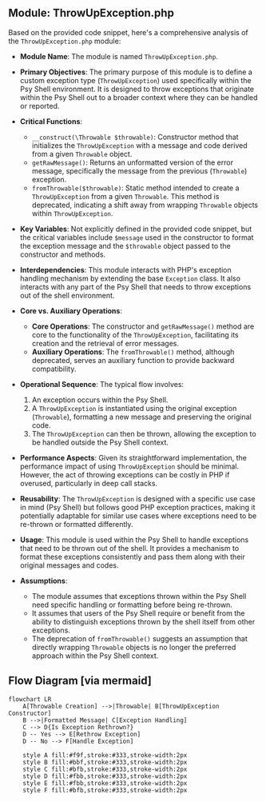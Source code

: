 ## Module: ThrowUpException.php
Based on the provided code snippet, here's a comprehensive analysis of the `ThrowUpException.php` module:

- **Module Name**: The module is named `ThrowUpException.php`.

- **Primary Objectives**: The primary purpose of this module is to define a custom exception type (`ThrowUpException`) used specifically within the Psy Shell environment. It is designed to throw exceptions that originate within the Psy Shell out to a broader context where they can be handled or reported.

- **Critical Functions**:
    - `__construct(\Throwable $throwable)`: Constructor method that initializes the `ThrowUpException` with a message and code derived from a given `Throwable` object.
    - `getRawMessage()`: Returns an unformatted version of the error message, specifically the message from the previous (`Throwable`) exception.
    - `fromThrowable($throwable)`: Static method intended to create a `ThrowUpException` from a given `Throwable`. This method is deprecated, indicating a shift away from wrapping `Throwable` objects within `ThrowUpException`.

- **Key Variables**: Not explicitly defined in the provided code snippet, but the critical variables include `$message` used in the constructor to format the exception message and the `$throwable` object passed to the constructor and methods.

- **Interdependencies**: This module interacts with PHP's exception handling mechanism by extending the base `Exception` class. It also interacts with any part of the Psy Shell that needs to throw exceptions out of the shell environment.

- **Core vs. Auxiliary Operations**:
    - **Core Operations**: The constructor and `getRawMessage()` method are core to the functionality of the `ThrowUpException`, facilitating its creation and the retrieval of error messages.
    - **Auxiliary Operations**: The `fromThrowable()` method, although deprecated, serves an auxiliary function to provide backward compatibility.

- **Operational Sequence**: The typical flow involves:
    1. An exception occurs within the Psy Shell.
    2. A `ThrowUpException` is instantiated using the original exception (`Throwable`), formatting a new message and preserving the original code.
    3. The `ThrowUpException` can then be thrown, allowing the exception to be handled outside the Psy Shell context.

- **Performance Aspects**: Given its straightforward implementation, the performance impact of using `ThrowUpException` should be minimal. However, the act of throwing exceptions can be costly in PHP if overused, particularly in deep call stacks.

- **Reusability**: The `ThrowUpException` is designed with a specific use case in mind (Psy Shell) but follows good PHP exception practices, making it potentially adaptable for similar use cases where exceptions need to be re-thrown or formatted differently.

- **Usage**: This module is used within the Psy Shell to handle exceptions that need to be thrown out of the shell. It provides a mechanism to format these exceptions consistently and pass them along with their original messages and codes.

- **Assumptions**:
    - The module assumes that exceptions thrown within the Psy Shell need specific handling or formatting before being re-thrown.
    - It assumes that users of the Psy Shell require or benefit from the ability to distinguish exceptions thrown by the shell itself from other exceptions.
    - The deprecation of `fromThrowable()` suggests an assumption that directly wrapping `Throwable` objects is no longer the preferred approach within the Psy Shell context.
## Flow Diagram [via mermaid]
```mermaid
flowchart LR
    A[Throwable Creation] -->|Throwable| B[ThrowUpException Constructor]
    B -->|Formatted Message| C[Exception Handling]
    C --> D{Is Exception Rethrown?}
    D -- Yes --> E[Rethrow Exception]
    D -- No --> F[Handle Exception]

    style A fill:#f9f,stroke:#333,stroke-width:2px
    style B fill:#bbf,stroke:#333,stroke-width:2px
    style C fill:#bfb,stroke:#333,stroke-width:2px
    style D fill:#fbb,stroke:#333,stroke-width:2px
    style E fill:#fbb,stroke:#333,stroke-width:2px
    style F fill:#bfb,stroke:#333,stroke-width:2px
```
